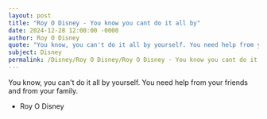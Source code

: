 ```yaml
---
layout: post
title: "Roy O Disney - You know you cant do it all by"
date: 2024-12-28 12:00:00 -0000
author: Roy O Disney
quote: "You know, you can't do it all by yourself. You need help from your friends and from your family."
subject: Disney
permalink: /Disney/Roy O Disney/Roy O Disney - You know you cant do it all by
---
```


You know, you can't do it all by yourself. You need help from your friends and from your family.

- Roy O Disney
